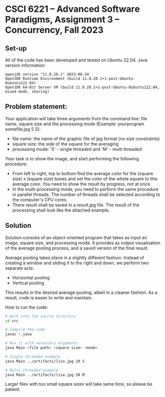 # CSCI 6221 – Advancеd Softwarе Paradigms, Assignmеnt 3 – Concurrency, Fall 2023

## Set-up

All of the code has been developed and tested on Ubuntu 22.04. Java version information:
```
openjdk version "11.0.20.1" 2023-08-24
OpenJDK Runtime Environment (build 11.0.20.1+1-post-Ubuntu-0ubuntu122.04)
OpenJDK 64-Bit Server VM (build 11.0.20.1+1-post-Ubuntu-0ubuntu122.04, mixed mode, sharing)
```

## Problem statement:
Your application will take three arguments from the command line: file name, square size and the processing mode (Example: yourprogram somefile.jpg 5 S):

- file name: the name of the graphic file of jpg format (no size constraints)
- square size: the side of the square for the averaging
- processing mode: 'S' - single threaded and 'M' - multi threaded
  
Your task is to show the image, and start performing the following procedure:
* From left to right, top to bottom find the average color for the (square size) x (square size) boxes and set the color of the whole square to this average color. You need to show the result by progress, not at once.
* In the multi-processing mode, you need to perform the same procedure in parallel threads. The number of threads shall be selected according to the computer's CPU cores.
* There result shall be saved in a result.jpg file. The result of the processing shall look like the attached example.

## Solution
Solution consists of an object-oriented program that takes as input an image, square size, and processing mode. It provides as output visualisation of the average pooling process, and a saved version of the final result.
  
Average pooling takes place in a slightly different fashion. Instead of creating a window and sliding it to the right and down, we perform two separate acts:
* Horizontal pooling
* Vertical pooling

This results in the desired average pooling, albeit in a cleaner fashion. As a result, code is easier to write and maintain.

How to run the code:
```bash
# Walk into the source directory
cd src

# Compile the code
javac *.java

# Run it with necessary arguments
java Main <file path> <square size> <mode>

# Single threaded example 
java Main ../artifacts/lisa.jpg 20 S

# Multi threaded example
java Main ../artifacts/lisa.jpg 20 M
```
Larger files with too small square sizes will take same time, so please be patient.
